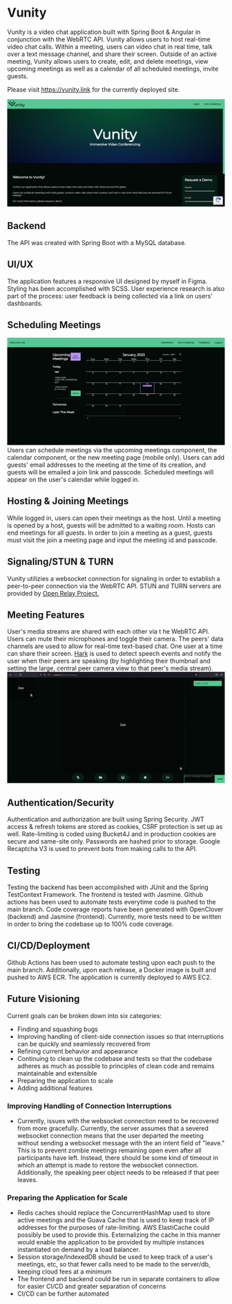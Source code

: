 # Vunity

Vunity is a video chat application built with Spring Boot & Angular in conjunction with the WebRTC API. Vunity allows users to host real-time video chat calls. Within a meeting, users can video chat in real time, talk over a text message channel, and share their screen. Outside of an active meeting, Vunity allows users to create, edit, and delete meetings, view upcoming meetings as well as a calendar of all scheduled meetings, invite guests.

Please visit https://vunity.link for the currently deployed site.

![Homepage](./assets/vunity-home.png)
## Backend
The API was created with Spring Boot with a MySQL database.

## UI/UX
The application features a responsive UI designed by myself in Figma. Styling has been accomplished with SCSS. User experience research is also part of the process: user feedback is being collected via a link on users' dashboards.

## Scheduling Meetings
![Dashboard](./assets/vunity-dashboard.png)
Users can schedule meetings via the upcoming meetings component, the calendar component, or the new meeting page (mobile only). Users can add guests' email addresses to the meeting at the time of its creation, and guests will be emailed a join link and passcode. Scheduled meetings will appear on the user's calendar while logged in.

## Hosting & Joining Meetings
While logged in, users can open their meetings as the host. Until a meeting is opened by a host, guests will be admitted to a waiting room. Hosts can end meetings for all guests. In order to join a meeting as a guest, guests must visit the join a meeting page and input the meeting id and passcode.

## Signaling/STUN & TURN
Vunity utilizies a websocket connection for signaling in order to establish a peer-to-peer connection via the WebRTC API. STUN and TURN servers are provided by [Open Relay Project.](https://openrelayproject.org/)

## Meeting Features
User's media streams are shared with each other via t
he WebRTC API. Users can mute their microphones and toggle their camera. The peers' data channels are used to allow for real-time text-based chat. One user at a time can share their screen. [Hark](https://github.com/otalk/hark) is used to detect speech events and notify the user when their peers are speaking (by highlighting their thumbnail and setting the large, central peer camera view to that peer's media stream).
![Homepage](./assets/vunity-meeting.png)

## Authentication/Security
Authentication and authorization are built using Spring Security. JWT access & refresh tokens are stored as cookies, CSRF protection is set up as well. Rate-limiting is coded using Bucket4J and in production cookies are secure and same-site only. Passwords are hashed prior to storage. Google Recaptcha V3 is used to prevent bots from making calls to the API.

## Testing
Testing the backend has been accomplished with JUnit and the Spring TestContext Framework. The frontend is tested with Jasmine. Github actions has been used to automate tests everytime code is pushed to the main branch. Code coverage reports have been generated with OpenClover (backend) and Jasmine (frontend). Currently, more tests need to be written in order to bring the codebase up to 100% code coverage.

## CI/CD/Deployment
Github Actions has been used to automate testing upon each push to the main branch. Additionally, upon each release, a Docker image is built and pushed to AWS ECR. The application is currently deployed to AWS EC2.

## Future Visioning
Current goals can be broken down into six categories:

 - Finding and squashing bugs
 - Improving handling of client-side connection issues so that interruptions can be quickly and seamlessly recovered from
 - Refining current behavior and appearance
 - Continuing to clean up the codebase and tests so that the codebase adheres as much as possible to principles of clean code and remains maintainable and extensible
 - Preparing the application to scale
 - Adding additional features

### Improving Handling of Connection Interruptions
 - Currently, issues with the websocket connection need to be recovered from more gracefully. Currently, the server assumes that a severed websocket connection means that the user departed the meeting without sending a websocket message with the an intent field of "leave." This is to prevent zombie meetings remaining open even after all participants have left. Instead, there should be some kind of timeout in which an attempt is made to restore the websocket connection. Additionally, the speaking peer object needs to be released if that peer leaves.

### Preparing the Application for Scale
 - Redis caches should replace the ConcurrentHashMap used to store active meetings and the Guava Cache that is used to keep track of IP addresses for the purposes of rate-limiting. AWS ElastiCache could possibly be used to provide this. Externalizing the cache in this manner would enable the application to be provided by multiple instances instantiated on demand by a load balancer. 
 - Session storage/IndexedDB should be used to keep track of a user's meetings, etc, so that fewer calls need to be made to the server/db, keeping cloud fees at a minimum
 - The frontend and backend could be run in separate containers to allow for easier CI/CD and greater separation of concerns
 - CI/CD can be further automated
